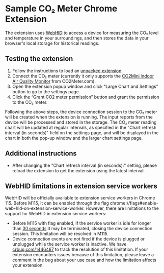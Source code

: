 # **Sample CO₂ Meter Chrome Extension**

The extension uses [WebHID](https://developer.chrome.com/en/articles/hid/) to access a device for measuring the CO₂ level and temperature in your surroundings, and then stores the data in your browser's local storage for historical readings.

## **Testing the extension**

1. Follow the instructions to load an [unpacked extension](https://developer.chrome.com/docs/extensions/mv3/getstarted/development-basics/#load-unpacked).
2. Connect the CO₂ meter (currently it only supports the [CO2Mini Indoor Air Quality Monitor](https://www.co2meter.com/products/co2mini-co2-indoor-air-quality-monitor) from CO2Meter.com).
3. Open the extension popup window and click “Large Chart and Settings” button to go to the settings page.
4. Click the “Grant CO2 meter permission” button and grant the permission to the CO₂ meter.

Following the above steps, the device connection session to the CO₂ meter will be created when the extension is running. The input reports from the device will be processed and stored in the storage. The CO₂ meter reading chart will be updated at regular intervals, as specified in the "Chart refresh interval (in seconds)" field on the settings page, and will be displayed in the chart in both the pop-up window and the larger chart settings page.

## **Additional instructions**

- After changing the "Chart refresh interval (in seconds):" setting, please reload the extension to get the extension using the latest interval.

## **WebHID limitations in extension service workers**

WebHID will be officially available to extension service workers in Chrome 115. Before M115, it can be enabled through the flag chrome://flags#enable-web-hid-on-extension-service-worker. However, there are limitations to the support for WebHID in extension service workers:

- Before M115 with flag enabled, if the service worker is idle for longer than [30 seconds](https://source.chromium.org/chromium/chromium/src/+/main:third_party/blink/public/mojom/service_worker/service_worker.mojom;l=150;drc=ff468ef351dc107e9bb92635914e3908d763cf29) it may be terminated, closing the device connection session. This limitation will be resolved in M115.
- Device connection events are not fired if the device is plugged or unplugged while the service worker is inactive. We have [crbug.com/1446487](http://crbug.com/1446487) to track the resolution of this limitation. If your extension encounters issues because of this limitation, please leave a comment in the bug about your use case and how the limitation affects your extension.
